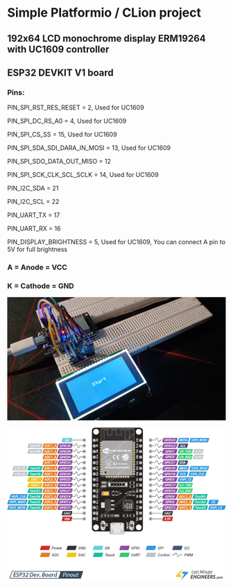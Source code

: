 <h1>Simple Platformio / CLion project</h1>
<h2>192x64 LCD monochrome display ERM19264 with UC1609 controller</h2>
<h2>ESP32 DEVKIT V1 board</h2>
<h3>Pins:</h3>
<p>PIN_SPI_RST_RES_RESET = 2, Used for UC1609</p>
<p>PIN_SPI_DC_RS_A0 = 4, Used for UC1609</p>
<p>PIN_SPI_CS_SS = 15, Used for UC1609</p>
<p>PIN_SPI_SDA_SDI_DARA_IN_MOSI = 13, Used for UC1609</p>
<p>PIN_SPI_SDO_DATA_OUT_MISO = 12</p>
<p>PIN_SPI_SCK_CLK_SCL_SCLK = 14, Used for UC1609</p>
<p>PIN_I2C_SDA = 21</p>
<p>PIN_I2C_SCL = 22</p>
<p>PIN_UART_TX = 17</p>
<p>PIN_UART_RX = 16</p>
<p>PIN_DISPLAY_BRIGHTNESS = 5, Used for UC1609, You can connect A pin to 5V for full brightness</p>

<h3>A = Anode = VCC</h3>
<h3>K = Cathode = GND</h3>

![1!](https://github.com/RomanKryvolapov/LCD_MONOCHROME_128x64_GMG12864-06D_ST7565_ESP32/blob/master/Display.jpg "1")

![2!](https://github.com/RomanKryvolapov/LCD_MONOCHROME_128x64_GMG12864-06D_ST7565_ESP32/blob/master/ESP32-Pinout.png "2")

